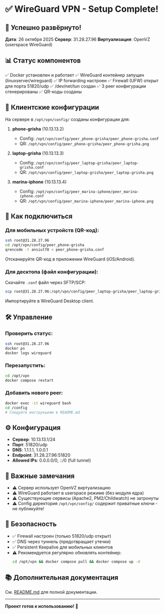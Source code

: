 # ✅ WireGuard VPN - Setup Complete!

## 🎉 Успешно развёрнуто!

**Дата**: 26 октября 2025
**Сервер**: 31.28.27.96
**Виртуализация**: OpenVZ (userspace WireGuard)

## 📊 Статус компонентов

✅ Docker установлен и работает
✅ WireGuard контейнер запущен (linuxserver/wireguard)
✅ IP forwarding настроен
✅ Firewall (UFW) открыт для порта 51820/udp
✅ /dev/net/tun создан
✅ 3 peer конфигурации сгенерированы
✅ QR-коды созданы

## 📱 Клиентские конфигурации

На сервере в `/opt/vpn/config/` созданы конфигурации для:

1. **phone-grisha** (10.13.13.2)
   - Config: `/opt/vpn/config/peer_phone-grisha/peer_phone-grisha.conf`
   - QR: `/opt/vpn/config/peer_phone-grisha/peer_phone-grisha.png`

2. **laptop-grisha** (10.13.13.3)
   - Config: `/opt/vpn/config/peer_laptop-grisha/peer_laptop-grisha.conf`
   - QR: `/opt/vpn/config/peer_laptop-grisha/peer_laptop-grisha.png`

3. **marina-iphone** (10.13.13.4)
   - Config: `/opt/vpn/config/peer_marina-iphone/peer_marina-iphone.conf`
   - QR: `/opt/vpn/config/peer_marina-iphone/peer_marina-iphone.png`

## 🔧 Как подключиться

### Для мобильных устройств (QR-код):

```bash
ssh root@31.28.27.96
cd /opt/vpn/config/peer_phone-grisha
qrencode -t ansiutf8 < peer_phone-grisha.conf
```

Отсканируйте QR-код в приложении WireGuard (iOS/Android).

### Для десктопа (файл конфигурации):

Скачайте `.conf` файл через SFTP/SCP:

```bash
scp root@31.28.27.96:/opt/vpn/config/peer_laptop-grisha/peer_laptop-grisha.conf .
```

Импортируйте в WireGuard Desktop client.

## 🛠️ Управление

### Проверить статус:
```bash
ssh root@31.28.27.96
docker ps
docker logs wireguard
```

### Перезапустить:
```bash
cd /opt/vpn
docker compose restart
```

### Добавить нового peer:
```bash
docker exec -it wireguard bash
cd /config
# Следуйте инструкциям в README.md
```

## ⚙️ Конфигурация

- **Сервер**: 10.13.13.1/24
- **Порт**: 51820/udp
- **DNS**: 1.1.1.1, 1.0.0.1
- **Endpoint**: 31.28.27.96:51820
- **Allowed IPs**: 0.0.0.0/0, ::/0 (full tunnel)

## 📝 Важные замечания

- ⚠️ Сервер использует OpenVZ виртуализацию
- ⚠️ WireGuard работает в userspace режиме (без модуля ядра)
- ⚠️ Существующие сервисы (Apache2, PM2/Childwatch) не затронуты
- ⚠️ Config директория `/opt/vpn/config/` содержит приватные ключи - не публикуйте!

## 🔐 Безопасность

- ✅ Firewall настроен (только 51820/udp открыт)
- ✅ DNS через туннель (предотвращает утечки)
- ✅ Persistent Keepalive для мобильных клиентов
- ⚠️ Рекомендуется регулярно обновлять контейнер:
  ```bash
  cd /opt/vpn && docker compose pull && docker compose up -d
  ```

## 📚 Дополнительная документация

См. [README.md](README.md) для полной документации.

---

**Проект готов к использованию!** 🚀
